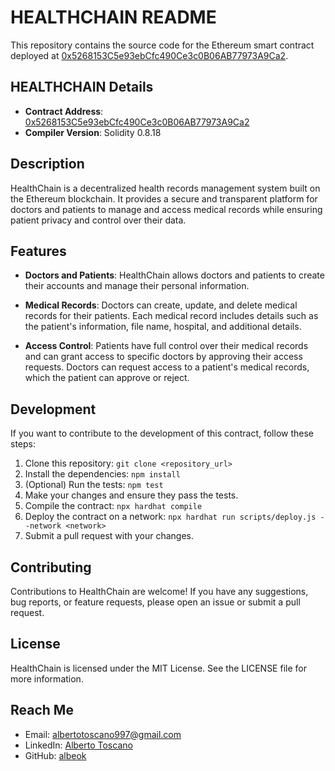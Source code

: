 # HEALTHCHAIN README

This repository contains the source code for the Ethereum smart contract deployed at [0x5268153C5e93ebCfc490Ce3c0B06AB77973A9Ca2](https://sepolia.etherscan.io/address/0x5268153C5e93ebCfc490Ce3c0B06AB77973A9Ca2#code).

## HEALTHCHAIN Details

- **Contract Address**: [0x5268153C5e93ebCfc490Ce3c0B06AB77973A9Ca2](https://sepolia.etherscan.io/address/0x5268153C5e93ebCfc490Ce3c0B06AB77973A9Ca2#code)
- **Compiler Version**: Solidity 0.8.18

## Description

HealthChain is a decentralized health records management system built on the Ethereum blockchain. It provides a secure and transparent platform for doctors and patients to manage and access medical records while ensuring patient privacy and control over their data.

## Features

- **Doctors and Patients**: HealthChain allows doctors and patients to create their accounts and manage their personal information.

- **Medical Records**: Doctors can create, update, and delete medical records for their patients. Each medical record includes details such as the patient's information, file name, hospital, and additional details.

- **Access Control**: Patients have full control over their medical records and can grant access to specific doctors by approving their access requests. Doctors can request access to a patient's medical records, which the patient can approve or reject.

## Development

If you want to contribute to the development of this contract, follow these steps:

1. Clone this repository: `git clone <repository_url>`
2. Install the dependencies: `npm install`
3. (Optional) Run the tests: `npm test`
4. Make your changes and ensure they pass the tests.
5. Compile the contract: `npx hardhat compile`
6. Deploy the contract on a network: `npx hardhat run scripts/deploy.js --network <network>`
7. Submit a pull request with your changes.

## Contributing

Contributions to HealthChain are welcome! If you have any suggestions, bug reports, or feature requests, please open an issue or submit a pull request.

## License

HealthChain is licensed under the MIT License. See the LICENSE file for more information.

## Reach Me

- Email: [albertotoscano997@gmail.com](mailto:albertotoscano997@gmail.com)
- LinkedIn: [Alberto Toscano](https://www.linkedin.com/in/alberto-t-876425203/)
- GitHub: [albeok](https://github.com/albeok)


